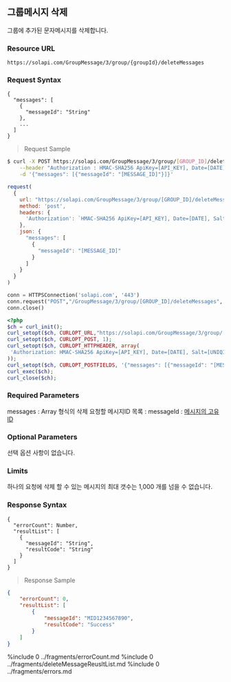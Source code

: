 ## 그룹메시지 삭제
그룹에 추가된 문자메시지를 삭제합니다.

### Resource URL
`https://solapi.com/GroupMessage/3/group/{groupId}/deleteMessages`

### Request Syntax

```syntax
{
  "messages": [
    {
      "messageId": "String"
    },
    ...
  ]
}
```

> Request Sample

```bash
$ curl -X POST https://solapi.com/GroupMessage/3/group/[GROUP_ID]/deleteMessages \
    --header "Authorization : HMAC-SHA256 ApiKey=[API_KEY], Date=[DATE], Salt=[UNIQID], Signature=[SIGNATURE]" \
    -d '{"messages": [{"messageId": "[MESSAGE_ID]"}]}'
```
```javascript
request(
  {
    url: "https://solapi.com/GroupMessage/3/group/[GROUP_ID]/deleteMessages",
    method: 'post',
    headers: {
      'Authorization': `HMAC-SHA256 ApiKey=[API_KEY], Date=[DATE], Salt=[UNIQID], Signature=[SIGNATURE]`
    },
    json: {
      "messages": [
        {
          "messageId": "[MESSAGE_ID]"
        }
      ]
    }
  }
)
```
```python
conn = HTTPSConnection('solapi.com', '443')
conn.request("POST","/GroupMessage/3/group/[GROUP_ID]/deleteMessages",'{"messages": [{"messageId": "[MESSAGE_ID]"}]}',{"Authorization":"HMAC-SHA256 ApiKey=[API_KEY], Date=[DATE], Salt=[UNIQID], Signature=[SIGNATURE]"})
conn.close()
```
```php
<?php
$ch = curl_init();
curl_setopt($ch, CURLOPT_URL,"https://solapi.com/GroupMessage/3/group/[GROUP_ID]/deleteMessages");
curl_setopt($ch, CURLOPT_POST, 1);
curl_setopt($ch, CURLOPT_HTTPHEADER, array(
 'Authorization: HMAC-SHA256 ApiKey=[API_KEY], Date=[DATE], Salt=[UNIQID], Signature=[SIGNATURE]'
));
curl_setopt($ch, CURLOPT_POSTFIELDS, '{"messages": [{"messageId": "[MESSAGE_ID]"}]}');
curl_exec($ch);
curl_close($ch);
```

### Required Parameters

messages
  : Array 형식의 삭제 요청할 메시지ID 목록
  : messageId
    : [메시지의 고유 ID](#)

### Optional Parameters
선택 옵션 사항이 없습니다.

### Limits
하나의 요청에 삭제 할 수 있는 메시지의 최대 갯수는 1,000 개를 넘을 수 없습니다.

### Response Syntax

```syntax
{
  "errorCount": Number,
  "resultList": [
    {
      "messageId": "String",
      "resultCode": "String"
    }
  ]
}
```

> Response Sample
```json
{
    "errorCount": 0,
    "resultList": [
        {
            "messageId": "MID1234567890",
            "resultCode": "Success"
        }
    ]
}
```
%include 0 ../fragments/errorCount.md
%include 0 ../fragments/deleteMessageReusltList.md
%include 0 ../fragments/errors.md
